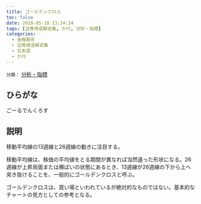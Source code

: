 ```yaml
---
title: ゴールデンクロス
toc: false
date: 2018-05-18 13:24:24
tags: [证券用语解说集, か行, 分析・指標]
categories:
  - 金融服务
  - 证券用语解说集
  - 日本語
  - か行
---
```


`分類：` [分析・指標](/tags/分析・指標/)

## ひらがな

ごーるでんくろす

## 説明

移動平均線の13週線と26週線の動きに注目する。

移動平均線は、株価の平均値をとる期間が異なれば当然違った形状になる。26週線が上昇局面または横ばいの状態にあるとき、13週線が26週線の下から上へ突き抜けることを、一般的にゴールデンクロスと呼ぶ。

ゴールデンクロスは、買い場といわれているが絶対的なものではない。基本的なチャートの見方としての参考となる。
